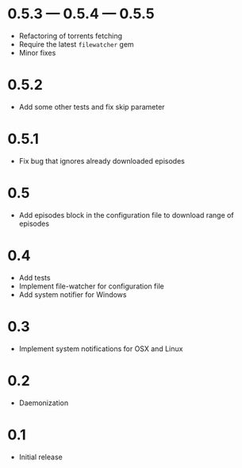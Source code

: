 # 0.5.3 — 0.5.4 — 0.5.5
- Refactoring of torrents fetching
- Require the latest `filewatcher` gem
- Minor fixes

# 0.5.2
- Add some other tests and fix skip parameter

# 0.5.1
- Fix bug that ignores already downloaded episodes

# 0.5
- Add episodes block in the configuration file to download range of episodes

# 0.4
- Add tests
- Implement file-watcher for configuration file
- Add system notifier for Windows

# 0.3
- Implement system notifications for OSX and Linux

# 0.2
- Daemonization

# 0.1
- Initial release
